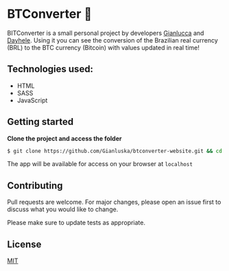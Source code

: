 # BTConverter 💱 

BITConverter is a small personal project by developers [Gianlucca](https://github.com/Gianluska) and [Dayhele](https://github.com/dayhele). Using it you can see the conversion of the Brazilian real currency (BRL) to the BTC currency (Bitcoin) with values updated in real time!

## Technologies used:

* HTML
* SASS
* JavaScript

## Getting started

**Clone the project and access the folder**

```bash
$ git clone https://github.com/Gianluska/btconverter-website.git && cd btconverter-website
```

The app will be available for access on your browser at `localhost`

## Contributing
Pull requests are welcome. For major changes, please open an issue first to discuss what you would like to change.

Please make sure to update tests as appropriate.

## License
[MIT](https://choosealicense.com/licenses/mit/)

